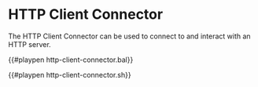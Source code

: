 # HTTP Client Connector

The HTTP Client Connector can be used to connect to and interact with an HTTP server.

{{#playpen http-client-connector.bal}}

{{#playpen http-client-connector.sh}}